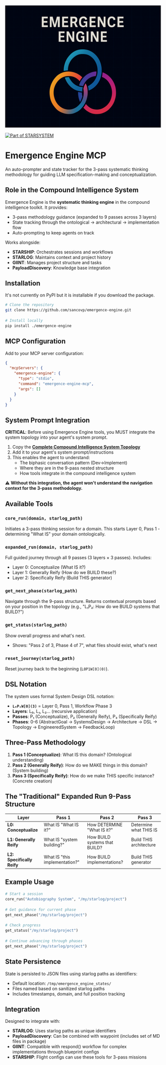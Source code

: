 ![](https://raw.githubusercontent.com/sancovp/emergence-engine/refs/heads/master/ee_img.png)

[![Part of STARSYSTEM](https://img.shields.io/badge/Part%20of-STARSYSTEM-blue)](https://github.com/sancovp/starsystem-metarepo)

# Emergence Engine MCP

An auto-prompter and state tracker for the 3-pass systematic thinking methodology for guiding LLM specification-making and conceptualization.

## Role in the Compound Intelligence System

Emergence Engine is the **systematic thinking engine** in the compound intelligence toolkit. It provides:
- 3-pass methodology guidance (expanded to 9 passes across 3 layers)
- State tracking through the ontological → architectural → implementation flow
- Auto-prompting to keep agents on track

Works alongside:
- **STARSHIP**: Orchestrates sessions and workflows
- **STARLOG**: Maintains context and project history
- **GIINT**: Manages project structure and tasks
- **PayloadDiscovery**: Knowledge base integration

## Installation

It's not currently on PyPI but it is installable if you download the package.

```bash
# Clone the repository
git clone https://github.com/sancovp/emergence-engine.git

# Install locally
pip install ./emergence-engine
```

## MCP Configuration

Add to your MCP server configuration:

```json
{
  "mcpServers": {
    "emergence-engine": {
      "type": "stdio",
      "command": "emergence-engine-mcp",
      "args": []
    }
  }
}
```

## System Prompt Integration

**CRITICAL**: Before using Emergence Engine tools, you MUST integrate the system topology into your agent's system prompt.

1. Copy the **[Complete Compound Intelligence System Topology](https://github.com/sancovp/emergence-engine/blob/master/emergence_engine/3_pass_autonomous_research_system_v01/diagrams/00_complete_system_topology.md)**
2. Add it to your agent's system prompt/instructions
3. This enables the agent to understand:
   - The biphasic conversation pattern (Dev→Implement)
   - Where they are in the 9-pass nested structure
   - How tools integrate in the compound intelligence system

⚠️ **Without this integration, the agent won't understand the navigation context for the 3-pass methodology.**

## Available Tools

### `core_run(domain, starlog_path)`
Initiates a 3-pass thinking session for a domain. This starts Layer 0, Pass 1 - determining "What IS" your domain ontologically.

### `expanded_run(domain, starlog_path)`  
Full guided journey through all 9 passes (3 layers × 3 passes). Includes:
- Layer 0: Conceptualize (What IS it?)
- Layer 1: Generally Reify (How do we BUILD these?)
- Layer 2: Specifically Reify (Build THIS generator)

### `get_next_phase(starlog_path)`
Navigate through the 9-pass structure. Returns contextual prompts based on your position in the topology (e.g., "L₁P₂: How do we BUILD systems that BUILD?")

### `get_status(starlog_path)`
Show overall progress and what's next.
- Shows: "Pass 2 of 3, Phase 4 of 7", what files should exist, what's next

### `reset_journey(starlog_path)`
Reset journey back to the beginning (`L0P1W[0](0)`).

## DSL Notation

The system uses formal System Design DSL notation:
- **`L₀P₁W[0](3)`** = Layer 0, Pass 1, Workflow Phase 3
- **Layers**: L₀, L₁, L₂... (recursive application)
- **Passes**: P₁ (Conceptualize), P₂ (Generally Reify), P₃ (Specifically Reify)  
- **Phases**: 0-6 (AbstractGoal → SystemsDesign → Architecture → DSL → Topology → EngineeredSystem → FeedbackLoop)

## Three-Pass Methodology

1. **Pass 1 (Conceptualize)**: What IS this domain? (Ontological understanding)
2. **Pass 2 (Generally Reify)**: How do we MAKE things in this domain? (System building)
3. **Pass 3 (Specifically Reify)**: How do we make THIS specific instance? (Concrete creation)

## The "Traditional" Expanded Run 9-Pass Structure

| Layer | Pass 1 | Pass 2 | Pass 3 |
|-------|--------|--------|--------|
| **L0: Conceptualize** | What IS "What IS it?" | How DETERMINE "What IS it?" | Determine what THIS IS |
| **L1: Generally Reify** | What IS "system building?" | How BUILD systems that BUILD? | Build THIS architecture |
| **L2: Specifically Reify** | What IS "this implementation?" | How BUILD implementations? | Build THIS generator |

## Example Usage

```python
# Start a session
core_run("Autobiography System", "/my/starlog/project")

# Get guidance for current phase  
get_next_phase("/my/starlog/project")

# Check progress
get_status("/my/starlog/project")

# Continue advancing through phases
get_next_phase("/my/starlog/project")
```

## State Persistence

State is persisted to JSON files using starlog paths as identifiers:
- Default location: `/tmp/emergence_engine_states/`
- Files named based on sanitized starlog paths
- Includes timestamps, domain, and full position tracking

## Integration

Designed to integrate with:
- **STARLOG**: Uses starlog paths as unique identifiers
- **PayloadDiscovery**: Can be combined with waypoint (includes set of MD files in package) 
- **GIINT**: Compatible with respond() workflow for complex implementations through blueprint configs
- **STARSHIP**: Flight configs can use these tools for 3-pass missions
